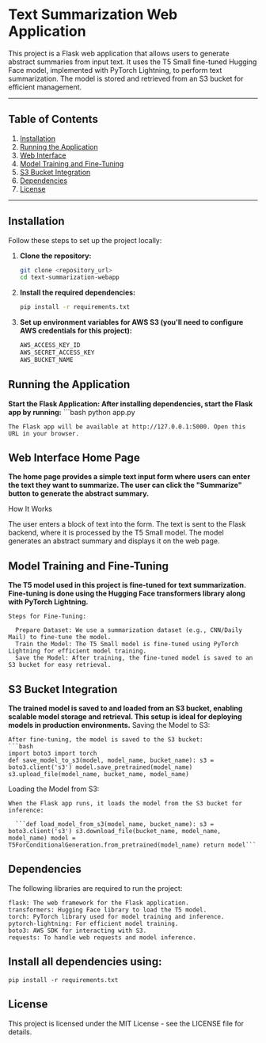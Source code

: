 # Text Summarization Web Application

This project is a Flask web application that allows users to generate abstract summaries from input text. It uses the T5 Small fine-tuned Hugging Face model, implemented with PyTorch Lightning, to perform text summarization. The model is stored and retrieved from an S3 bucket for efficient management.

---

## Table of Contents

1. [Installation](#installation)
2. [Running the Application](#running-the-application)
3. [Web Interface](#web-interface)
4. [Model Training and Fine-Tuning](#model-training-and-fine-tuning)
5. [S3 Bucket Integration](#s3-bucket-integration)
6. [Dependencies](#dependencies)
7. [License](#license)

---

## Installation

Follow these steps to set up the project locally:

1. **Clone the repository:**

   ```bash
   git clone <repository_url>
   cd text-summarization-webapp

2. **Install the required dependencies:**

   ```bash
   pip install -r requirements.txt

3. **Set up environment variables for AWS S3 (you'll need to configure AWS credentials for this project):**
    
    ```bash
    AWS_ACCESS_KEY_ID
    AWS_SECRET_ACCESS_KEY
    AWS_BUCKET_NAME

## Running the Application

   **Start the Flask Application: After installing dependencies, start the Flask app by running:**
      ```bash
      python app.py

    

    The Flask app will be available at http://127.0.0.1:5000. Open this URL in your browser.

## Web Interface Home Page

  **The home page provides a simple text input form where users can enter the text they want to summarize. The user can click the "Summarize" button to generate the abstract summary.** 
  
  How It Works

   The user enters a block of text into the form.
   The text is sent to the Flask backend, where it is processed by the T5 Small model.
   The model generates an abstract summary and displays it on the web page.

## Model Training and Fine-Tuning

  **The T5 model used in this project is fine-tuned for text summarization. Fine-tuning is done using the Hugging Face transformers library along with PyTorch Lightning.** 
    
    Steps for Fine-Tuning:

      Prepare Dataset: We use a summarization dataset (e.g., CNN/Daily Mail) to fine-tune the model.
      Train the Model: The T5 Small model is fine-tuned using PyTorch Lightning for efficient model training.
      Save the Model: After training, the fine-tuned model is saved to an S3 bucket for easy retrieval.

## S3 Bucket Integration

   **The trained model is saved to and loaded from an S3 bucket, enabling scalable model storage and retrieval. This setup is ideal for deploying models in production environments.** 
   Saving the Model to S3:

    After fine-tuning, the model is saved to the S3 bucket:
    ```bash
    import boto3 import torch
    def save_model_to_s3(model, model_name, bucket_name): s3 = boto3.client('s3') model.save_pretrained(model_name) s3.upload_file(model_name, bucket_name, model_name)
    
    
   Loading the Model from S3:

    When the Flask app runs, it loads the model from the S3 bucket for inference:

      ```def load_model_from_s3(model_name, bucket_name): s3 = boto3.client('s3') s3.download_file(bucket_name, model_name, model_name) model = T5ForConditionalGeneration.from_pretrained(model_name) return model```

## Dependencies

   The following libraries are required to run the project:

    flask: The web framework for the Flask application.
    transformers: Hugging Face library to load the T5 model.
    torch: PyTorch library used for model training and inference.
    pytorch-lightning: For efficient model training.
    boto3: AWS SDK for interacting with S3.
    requests: To handle web requests and model inference.

## Install all dependencies using:

```pip install -r requirements.txt```

## License

This project is licensed under the MIT License - see the LICENSE file for details.
